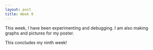 ```yaml
---
layout: post
title: Week 9
---
```

This week, I have been experimenting and debugging. I am also making graphs and pictures for my poster. 

This concludes my ninth week!
